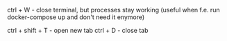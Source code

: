
ctrl + W            - close terminal, but processes stay working (useful when f.e. run docker-compose up and don't need it enymore)

ctrl + shift + T    - open new tab
ctrl + D            - close tab
